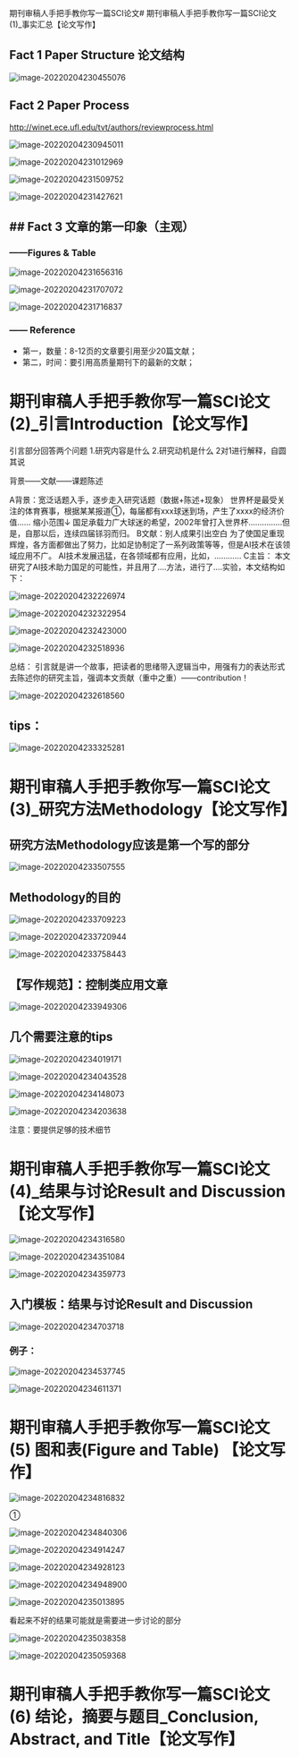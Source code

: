 期刊审稿人手把手教你写一篇SCI论文# 期刊审稿人手把手教你写一篇SCI论文 (1)_事实汇总【论文写作】

## Fact 1 Paper Structure 论文结构

![image-20220204230455076](images/image-20220204230455076.png)



## Fact 2 Paper Process

http://winet.ece.ufl.edu/tvt/authors/reviewprocess.html

![image-20220204230945011](images/image-20220204230945011.png)

![image-20220204231012969](images/image-20220204231012969.png)

![image-20220204231509752](images/image-20220204231509752.png)

![image-20220204231427621](images/image-20220204231427621.png)



## **##** Fact 3 文章的第一印象（主观）

### ——Figures & Table



![image-20220204231656316](images/image-20220204231656316.png)



![image-20220204231707072](images/image-20220204231707072.png)

![image-20220204231716837](images/image-20220204231716837.png)





### —— Reference



- 第一，数量：8-12页的文章要引用至少20篇文献；
- 第二，时间：要引用高质量期刊下的最新的文献；





# 期刊审稿人手把手教你写一篇SCI论文(2)_引言Introduction【论文写作】

引言部分回答两个问题
1.研究内容是什么
2.研究动机是什么
2对1进行解释，自圆其说

背景——文献——课题陈述

A背景：宽泛话题入手，逐步走入研究话题（数据+陈述+现象）
世界杯是最受关注的体育赛事，根据某某报道①，每届都有xxx球迷到场，产生了xxxx的经济价值……
缩小范围↓
国足承载力广大球迷的希望，2002年曾打入世界杯……………但是，自那以后，连续四届铩羽而归。
B文献：别人成果引出空白
为了使国足重现辉煌，各方面都做出了努力，比如足协制定了一系列政策等等，但是AI技术在该领域应用不广。
AI技术发展迅猛，在各领域都有应用，比如，…………
C主旨：
本文研究了AI技术助力国足的可能性，并且用了….方法，进行了….实验，本文结构如下：





![image-20220204232226974](images/image-20220204232226974.png)

![image-20220204232322954](images/image-20220204232322954.png)

![image-20220204232423000](images/image-20220204232423000.png)

![image-20220204232518936](images/image-20220204232518936.png)



总结：
引言就是讲一个故事，把读者的思绪带入逻辑当中，用强有力的表达形式去陈述你的研究主旨，强调本文贡献（重中之重）——contribution！

![image-20220204232618560](images/image-20220204232618560.png)

## tips：

![image-20220204233325281](images/image-20220204233325281.png)



# 期刊审稿人手把手教你写一篇SCI论文 (3)_研究方法Methodology【论文写作】

## 研究方法Methodology应该是第一个写的部分

![image-20220204233507555](images/image-20220204233507555.png)

## Methodology的目的

![image-20220204233709223](images/image-20220204233709223.png)

![image-20220204233720944](images/image-20220204233720944.png)

![image-20220204233758443](images/image-20220204233758443.png)



## 【写作规范】：控制类应用文章

![image-20220204233949306](images/image-20220204233949306.png)

## 几个需要注意的tips

![image-20220204234019171](images/image-20220204234019171.png)

![image-20220204234043528](images/image-20220204234043528.png)

![image-20220204234148073](images/image-20220204234148073.png)

![image-20220204234203638](images/image-20220204234203638.png)



注意：要提供足够的技术细节



# 期刊审稿人手把手教你写一篇SCI论文 (4)_结果与讨论Result and Discussion【论文写作】



![image-20220204234316580](images/image-20220204234316580.png)



![image-20220204234351084](images/image-20220204234351084.png)

![image-20220204234359773](images/image-20220204234359773.png)



## 入门模板：结果与讨论Result and Discussion

![image-20220204234703718](images/image-20220204234703718.png)

### 例子：

![image-20220204234537745](images/image-20220204234537745.png)

![image-20220204234611371](images/image-20220204234611371.png)





# 期刊审稿人手把手教你写一篇SCI论文(5) 图和表(Figure and Table) 【论文写作】

![image-20220204234816832](images/image-20220204234816832.png)

①

![image-20220204234840306](images/image-20220204234840306.png)



![image-20220204234914247](images/image-20220204234914247.png)

![image-20220204234928123](images/image-20220204234928123.png)



![image-20220204234948900](images/image-20220204234948900.png)



![image-20220204235013895](images/image-20220204235013895.png)

看起来不好的结果可能就是需要进一步讨论的部分

![image-20220204235038358](images/image-20220204235038358.png)



![image-20220204235059368](images/image-20220204235059368.png)





# 期刊审稿人手把手教你写一篇SCI论文 (6) 结论，摘要与题目_Conclusion, Abstract, and Title【论文写作】














